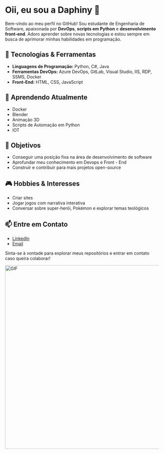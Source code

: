 # Oii, eu sou a Daphiny 👋 

Bem-vindo ao meu perfil no GitHub! Sou estudante de Engenharia de Software, apaixonada por **DevOps**, **scripts em Python** e **desenvolvimento front-end**. Adoro aprender sobre novas tecnologias e estou sempre em busca de aprimorar minhas habilidades em programação.

## 🔧 Tecnologias & Ferramentas
- **Linguagens de Programação:** Python, C#, Java
- **Ferramentas DevOps:** Azure DevOps, GitLab, Visual Studio, IIS, RDP, SSMS, Docker
- **Front-End:** HTML, CSS, JavaScript

## 🌱 Aprendendo Atualmente
- Docker
- Blender
- Animação 3D
- Scripts de Automação em Python
- IOT

## 🎯 Objetivos
- Conseguir uma posição fixa na área de desenvolvimento de software
- Aprofundar meu conhecimento em Devops e Front - End
- Construir e contribuir para mais projetos open-source

## 🎮 Hobbies & Interesses
- Criar sites
- Jogar jogos com narrativa interativa
- Conversar sobre super-herói, Pokémon e explorar temas teológicos

## 📫 Entre em Contato
- [LinkedIn](https://www.linkedin.com/in/daphinyassis/)
- [Email](mailto:assis.daphiny19@gmail.com)

Sinta-se à vontade para explorar meus repositórios e entrar em contato caso queira colaborar!

<img src="https://i.giphy.com/media/v1.Y2lkPTc5MGI3NjExajBjOWtydGV4MjY5YTE1eWY4eDNyODcxa3diYjNqcG1mZXVoZzIzbyZlcD12MV9pbnRlcm5hbF9naWZfYnlfaWQmY3Q9Zw/F28qKb7t4P7v8vhO9z/giphy.gif"  width="600px" alt="GIF">
